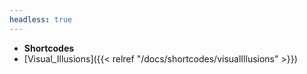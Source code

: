 ```yaml
---
headless: true
---
```


- **Shortcodes**
- [Visual_Illusions]({{< relref "/docs/shortcodes/visualIllusions" >}})
<br />

